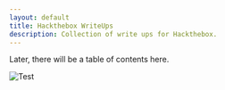 ```yaml
---
layout: default
title: Hackthebox WriteUps
description: Collection of write ups for Hackthebox.
---
```

Later, there will be a table of contents here.

![Test](/Hackthebox-WriteUps/assets/images/somethingAmazing.png)
